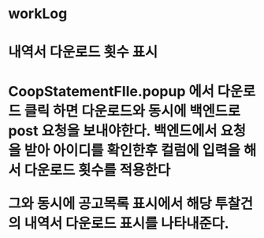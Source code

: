 # workLog

<h1> 내역서 다운로드 횟수 표시 <h1/>

CoopStatementFIle.popup 에서 다운로드 클릭 하면 다운로드와 동시에
백엔드로 post 요청을 보내야한다. 
백엔드에서 요청을 받아 아이디를 확인한후 컬럼에 입력을 해서 다운로드 횟수를 적용한다

그와 동시에 공고목록 표시에서 해당 투찰건의 내역서 다운로드 표시를 나타내준다.

